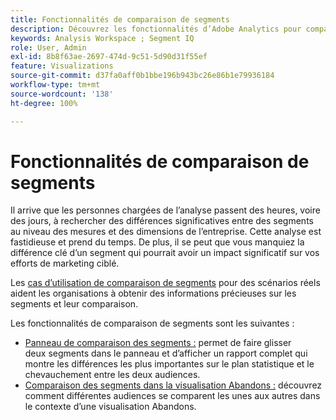 ```yaml
---
title: Fonctionnalités de comparaison de segments
description: Découvrez les fonctionnalités d’Adobe Analytics pour comparer des segments.
keywords: Analysis Workspace ; Segment IQ
role: User, Admin
exl-id: 8b8f63ae-2697-474d-9c51-5d90d31f55ef
feature: Visualizations
source-git-commit: d37fa0aff0b1bbe196b943bc26e86b1e79936184
workflow-type: tm+mt
source-wordcount: '138'
ht-degree: 100%

---
```


# Fonctionnalités de comparaison de segments

Il arrive que les personnes chargées de l’analyse passent des heures, voire des jours, à rechercher des différences significatives entre des segments au niveau des mesures et des dimensions de l’entreprise. Cette analyse est fastidieuse et prend du temps. De plus, il se peut que vous manquiez la différence clé d’un segment qui pourrait avoir un impact significatif sur vos efforts de marketing ciblé.

Les [cas d’utilisation de comparaison de segments](c-panels/c-segment-comparison/segment-compare-use-cases.md) pour des scénarios réels aident les organisations à obtenir des informations précieuses sur les segments et leur comparaison.

Les fonctionnalités de comparaison de segments sont les suivantes :

* [Panneau de comparaison des segments :](c-panels/c-segment-comparison/segment-comparison.md) permet de faire glisser deux segments dans le panneau et d’afficher un rapport complet qui montre les différences les plus importantes sur le plan statistique et le chevauchement entre les deux audiences.
* [Comparaison des segments dans la visualisation Abandons :](visualizations/fallout/compare-segments-fallout.md) découvrez comment différentes audiences se comparent les unes aux autres dans le contexte d’une visualisation Abandons.
